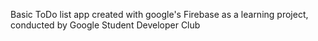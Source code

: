 Basic ToDo list app created with google's Firebase
as a learning project, conducted by Google Student Developer Club
